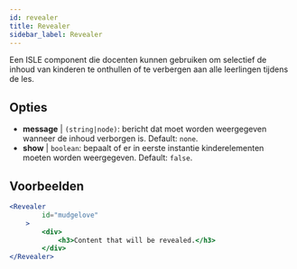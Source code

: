 ```yaml
---
id: revealer 
title: Revealer
sidebar_label: Revealer
---
```


Een ISLE component die docenten kunnen gebruiken om selectief de inhoud van kinderen te onthullen of te verbergen aan alle leerlingen tijdens de les.

## Opties

* __message__ | `(string|node)`: bericht dat moet worden weergegeven wanneer de inhoud verborgen is. Default: `none`.
* __show__ | `boolean`: bepaalt of er in eerste instantie kinderelementen moeten worden weergegeven. Default: `false`.


## Voorbeelden

```jsx live
<Revealer
        id="mudgelove"
    >
        <div>
            <h3>Content that will be revealed.</h3>
        </div>
</Revealer>
``` 

